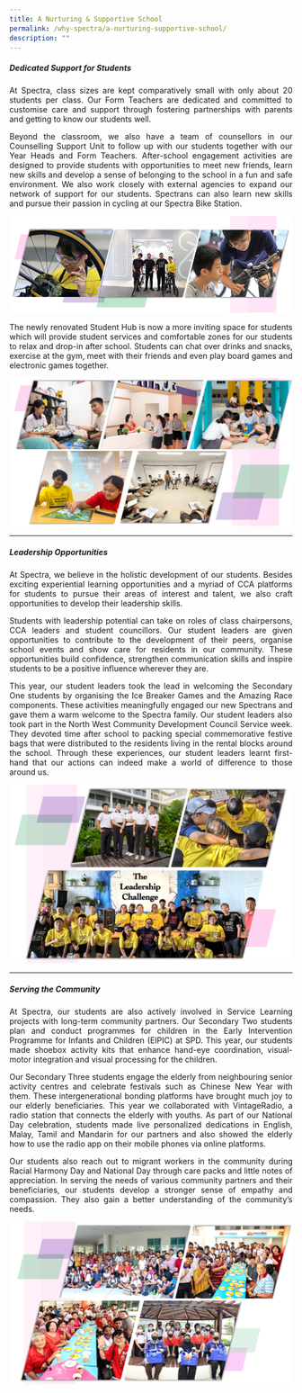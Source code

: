 ```yaml
---
title: A Nurturing & Supportive School
permalink: /why-spectra/a-nurturing-supportive-school/
description: ""
---
```

##### **Dedicated Support for Students**

<p align="justify">At Spectra, class sizes are kept comparatively small with only about 20 students per class. Our Form Teachers are dedicated and committed to customise care and support through fostering partnerships with parents and getting to know our students well.</p>

<p align="justify">Beyond the classroom, we also have a team of counsellors in our Counselling Support Unit to follow up with our students together with our Year Heads and Form Teachers. After-school engagement activities are designed to provide students with opportunities to meet new friends, learn new skills and develop a sense of belonging to the school in a fun and safe environment. We also work closely with external agencies to expand our network of support for our students. Spectrans can also learn new skills and pursue their passion in cycling at
our Spectra Bike Station.</p>

![](/images/bike%20station.png)

<p align="justify">The newly renovated Student Hub is now a more inviting space for students which will provide student services and comfortable zones for our students to relax and drop-in after school. Students can chat over drinks and snacks, exercise at the gym, meet with their friends and even play board games and electronic games together.</p>

![Dedicated Supprt](/images/SH2022.png)


***

##### **Leadership Opportunities**

<p align="justify">At Spectra, we believe in the holistic development of our students. Besides exciting experiential learning opportunities and a myriad of CCA platforms for students to pursue their areas of interest and talent, we also craft opportunities to develop their leadership skills.</p>

<p align="justify">Students with leadership potential can take on roles of class chairpersons, CCA leaders and student councillors. Our student leaders are given opportunities to contribute to the development of their peers, organise school events and show care for residents in our community. These opportunities build confidence, strengthen communication skills and inspire students to be a positive influence wherever they are.</p>

<p align="justify">This year, our student leaders took the lead in welcoming the Secondary One students by organising the Ice Breaker Games and the Amazing Race components. These activities meaningfully engaged our new Spectrans and gave them a warm welcome to the Spectra family. Our student leaders also took part in the North West Community Development Council Service week. They devoted time after school to packing special commemorative festive bags that were distributed to the residents living in the rental blocks around the school. Through these experiences, our student leaders learnt first-hand that our actions can indeed make a world of difference to those around us.</p>

![](/images/leadership%203.png)


***

##### **Serving the Community**

<p align="justify">At Spectra, our students are also actively involved in Service Learning projects with long-term community partners. Our Secondary Two students plan and conduct programmes for children in the Early Intervention Programme for Infants and Children (EIPIC) at SPD. This year, our students made shoebox activity kits that enhance hand-eye coordination, visual-motor integration and visual processing for the children.</p>

<p align="justify">Our Secondary Three students engage the elderly from neighbouring senior activity centres and celebrate festivals such as Chinese New Year with them. These intergenerational bonding platforms have brought much joy to our elderly beneficiaries. This year we collaborated with VintageRadio, a radio station that connects the elderly with youths. As part of our National Day celebration, students made live personalized dedications in English, Malay, Tamil and Mandarin for our partners and also showed the elderly how to use the radio app on their mobile phones via online platforms.</p>

<p align="justify">Our students also reach out to migrant workers in the community during Racial Harmony Day and National Day through care packs and little notes of appreciation. In serving the needs of various community partners and their beneficiaries, our students develop a stronger sense of empathy and compassion. They also gain a better understanding of the community’s needs.</p>

![Serving The Community](/images/Serving-The-Community-2.png)